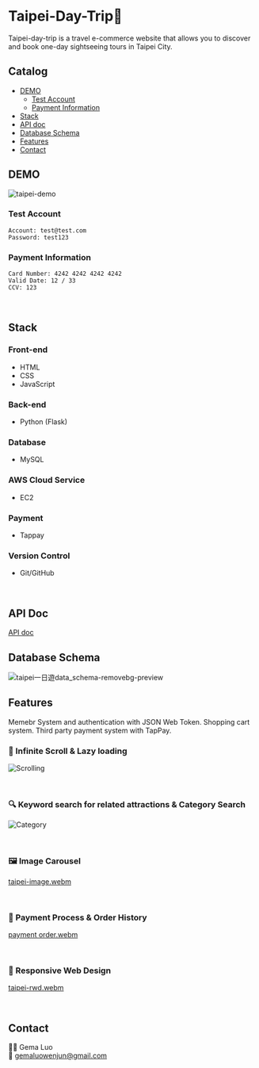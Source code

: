 # Taipei-Day-Trip:luggage:

Taipei-day-trip is a travel e-commerce website that allows you to discover and book one-day sightseeing tours in Taipei City.

## Catalog
- [DEMO](#DEMO)
  - [Test Account](#Test-Account)
  - [Payment Information](#Payment-Information)
- [Stack](#Stack)
- [API doc](#API-Doc)
- [Database Schema](#Database-Schema)
- [Features](#Features)
- [Contact](#Contact)



## DEMO

![taipei-demo](https://github.com/GemaLuo/taipei-day-trip/assets/112456014/471e77a9-d276-45d6-9ef5-140df4dfe18a)

### Test Account
```
Account: test@test.com
Password: test123
```
### Payment Information
```
Card Number: 4242 4242 4242 4242
Valid Date: 12 / 33
CCV: 123
```
<br>

## Stack

### Front-end
- HTML
- CSS
- JavaScript
### Back-end
- Python (Flask)
### Database
- MySQL
### AWS Cloud Service
- EC2
### Payment 
- Tappay
### Version Control
- Git/GitHub
<br>

## API Doc
[API doc](https://app.swaggerhub.com/apis-docs/padax/taipei-day-trip/1.1.0)

## Database Schema
![taipei一日遊data_schema-removebg-preview](https://github.com/GemaLuo/taipei-day-trip/assets/112456014/3a08f1e8-fd69-416c-b4ab-38a862a94698)
<br>

## Features
Memebr System and authentication with JSON Web Token.
Shopping cart system.
Third party payment system with TapPay.

### :scroll: Infinite Scroll & Lazy loading
![Scrolling](https://github.com/GemaLuo/taipei-day-trip/assets/112456014/10a7465a-c440-46f7-ab3a-f53082ba0665)

<br>

### :mag: Keyword search for related attractions & Category Search
![Category](https://github.com/GemaLuo/taipei-day-trip/assets/112456014/13afa5ad-4627-4613-a584-213380614c08)

<br>

### :framed_picture: Image Carousel
[taipei-image.webm](https://github.com/GemaLuo/taipei-day-trip/assets/112456014/6f72fc11-6948-4a26-924b-f6e6f1eb93d1)

<br>

### :shopping_cart: Payment Process & Order History
[payment order.webm](https://github.com/GemaLuo/taipei-day-trip/assets/112456014/fdbeeecd-3277-4998-ba84-2c26603ac4c2)

<br>

### :iphone: Responsive Web Design
[taipei-rwd.webm](https://github.com/GemaLuo/taipei-day-trip/assets/112456014/c47d5209-e2dd-4978-b4c7-f1b03a9b1a07)

<br>

## Contact
:woman_technologist: Gema Luo<br>
:email: gemaluowenjun@gmail.com

